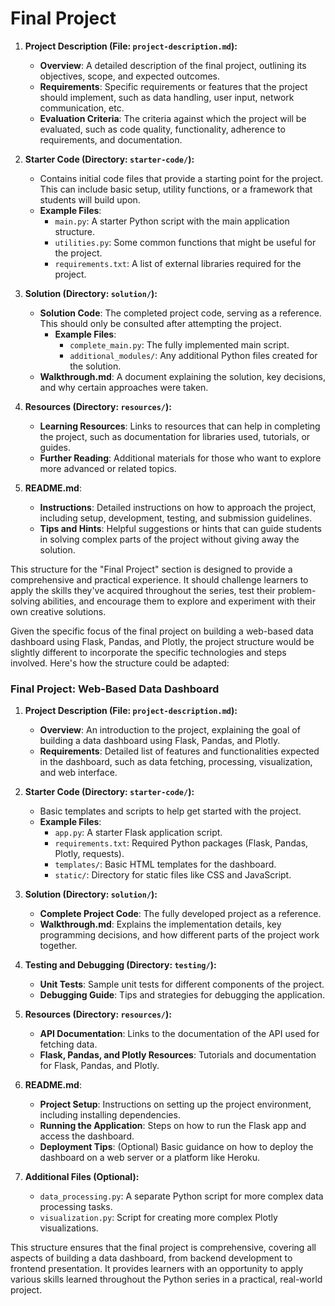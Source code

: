 # Final Project

1. **Project Description (File: `project-description.md`):**
   - **Overview**: A detailed description of the final project, outlining its objectives, scope, and expected outcomes.
   - **Requirements**: Specific requirements or features that the project should implement, such as data handling, user input, network communication, etc.
   - **Evaluation Criteria**: The criteria against which the project will be evaluated, such as code quality, functionality, adherence to requirements, and documentation.

2. **Starter Code (Directory: `starter-code/`):**
   - Contains initial code files that provide a starting point for the project. This can include basic setup, utility functions, or a framework that students will build upon.
   - **Example Files**:
     - `main.py`: A starter Python script with the main application structure.
     - `utilities.py`: Some common functions that might be useful for the project.
     - `requirements.txt`: A list of external libraries required for the project.

3. **Solution (Directory: `solution/`):**
   - **Solution Code**: The completed project code, serving as a reference. This should only be consulted after attempting the project.
     - **Example Files**:
       - `complete_main.py`: The fully implemented main script.
       - `additional_modules/`: Any additional Python files created for the solution.
   - **Walkthrough.md**: A document explaining the solution, key decisions, and why certain approaches were taken.

4. **Resources (Directory: `resources/`):**
   - **Learning Resources**: Links to resources that can help in completing the project, such as documentation for libraries used, tutorials, or guides.
   - **Further Reading**: Additional materials for those who want to explore more advanced or related topics.

5. **README.md**:
   - **Instructions**: Detailed instructions on how to approach the project, including setup, development, testing, and submission guidelines.
   - **Tips and Hints**: Helpful suggestions or hints that can guide students in solving complex parts of the project without giving away the solution.

This structure for the "Final Project" section is designed to provide a comprehensive and practical experience. It should challenge learners to apply the skills they've acquired throughout the series, test their problem-solving abilities, and encourage them to explore and experiment with their own creative solutions.


Given the specific focus of the final project on building a web-based data dashboard using Flask, Pandas, and Plotly, the project structure would be slightly different to incorporate the specific technologies and steps involved. Here's how the structure could be adapted:

### Final Project: Web-Based Data Dashboard

1. **Project Description (File: `project-description.md`):**
   - **Overview**: An introduction to the project, explaining the goal of building a data dashboard using Flask, Pandas, and Plotly.
   - **Requirements**: Detailed list of features and functionalities expected in the dashboard, such as data fetching, processing, visualization, and web interface.

2. **Starter Code (Directory: `starter-code/`):**
   - Basic templates and scripts to help get started with the project.
   - **Example Files**:
     - `app.py`: A starter Flask application script.
     - `requirements.txt`: Required Python packages (Flask, Pandas, Plotly, requests).
     - `templates/`: Basic HTML templates for the dashboard.
     - `static/`: Directory for static files like CSS and JavaScript.

3. **Solution (Directory: `solution/`):**
   - **Complete Project Code**: The fully developed project as a reference.
   - **Walkthrough.md**: Explains the implementation details, key programming decisions, and how different parts of the project work together.

4. **Testing and Debugging (Directory: `testing/`):**
   - **Unit Tests**: Sample unit tests for different components of the project.
   - **Debugging Guide**: Tips and strategies for debugging the application.

5. **Resources (Directory: `resources/`):**
   - **API Documentation**: Links to the documentation of the API used for fetching data.
   - **Flask, Pandas, and Plotly Resources**: Tutorials and documentation for Flask, Pandas, and Plotly.

6. **README.md**:
   - **Project Setup**: Instructions on setting up the project environment, including installing dependencies.
   - **Running the Application**: Steps on how to run the Flask app and access the dashboard.
   - **Deployment Tips**: (Optional) Basic guidance on how to deploy the dashboard on a web server or a platform like Heroku.

7. **Additional Files (Optional):**
   - `data_processing.py`: A separate Python script for more complex data processing tasks.
   - `visualization.py`: Script for creating more complex Plotly visualizations.

This structure ensures that the final project is comprehensive, covering all aspects of building a data dashboard, from backend development to frontend presentation. It provides learners with an opportunity to apply various skills learned throughout the Python series in a practical, real-world project.
